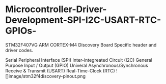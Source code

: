 # Microcontroller-Driver-Development-SPI-I2C-USART-RTC-GPIOs-

STM32F407VG ARM CORTEX-M4 Discovery Board Specific header and driver codes.

Serial Peripheral Interface (SPI)
Inter-integreated Circuit (I2C)
General Purpose Input / Output (GPIO)
Univeral Asynchronous/Synchronous Receive & Transmit (USART)
Real-Time-Clock (RTC)
![]image/stm32f4discovery-pinout.png
